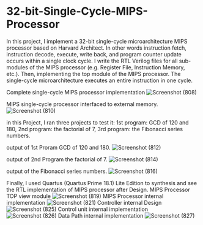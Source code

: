 # 32-bit-Single-Cycle-MIPS-Processor
In this project, I implement a 32-bit single-cycle microarchitecture MIPS processor based on Harvard Architect.  In other words instruction fetch, instruction decode, execute, write back, and program counter update occurs within a single clock cycle. I write the RTL Verilog files for all sub-modules of the MIPS processor (e.g. Register File, Instruction Memory, etc.). Then, implementing the top module of the MIPS processor. The single-cycle microarchitecture executes an entire instruction in one cycle.

Complete single-cycle MIPS processor implementation 
![Screenshot (808)](https://user-images.githubusercontent.com/82789012/187975733-fd1aadc1-9656-4d85-9c1f-109b2ef47658.png)

MIPS single-cycle processor interfaced to external memory.
![Screenshot (810)](https://user-images.githubusercontent.com/82789012/187977353-d0d03c9e-30ac-43f9-9a20-8edbfa920720.png)



in this Project, I ran three projects to test it:
1st program: GCD of 120 and 180, 2nd program: the factorial of 7, 3rd program: the Fibonacci series numbers.

output of 1st Proram GCD of 120 and 180.
![Screenshot (812)](https://user-images.githubusercontent.com/82789012/187982667-e8b0a01b-c033-4b52-b576-d9e668a81dba.png)


output of 2nd Program the factorial of 7.
![Screenshot (814)](https://user-images.githubusercontent.com/82789012/187983044-56a0a7ae-7712-4fd0-bce3-734c6c05aa24.png)

output of the Fibonacci series numbers.
![Screenshot (816)](https://user-images.githubusercontent.com/82789012/187983823-db6077a9-63d8-4519-924f-7e8b4ae65b4d.png)

Finally, I used Quartus (Quartus Prime 18.1) Lite Edition to synthesis and see the RTL implementation of MIPS processor after Design.
MIPS Processor TOP view module
![Screenshot (819)](https://user-images.githubusercontent.com/82789012/187985394-df89dcb2-3ec5-41df-8955-23a623f785c4.png)
MIPS Processor internal implementation
![Screenshot (821)](https://user-images.githubusercontent.com/82789012/187985678-1a46de6d-4505-46bc-8f76-7c46f1b2125d.png)
Controller internal Design
![Screenshot (825)](https://user-images.githubusercontent.com/82789012/187985954-6afe934f-9f3b-4548-a5ac-8e5d9077c9de.png)
Control unit internal implementation
![Screenshot (826)](https://user-images.githubusercontent.com/82789012/187986085-fafcc16f-9f55-4281-9737-89b96c7b2e94.png)
Data Path internal implementation 
![Screenshot (827)](https://user-images.githubusercontent.com/82789012/187986301-b42a3faa-757b-4b02-9452-76b58f9dd590.png)






